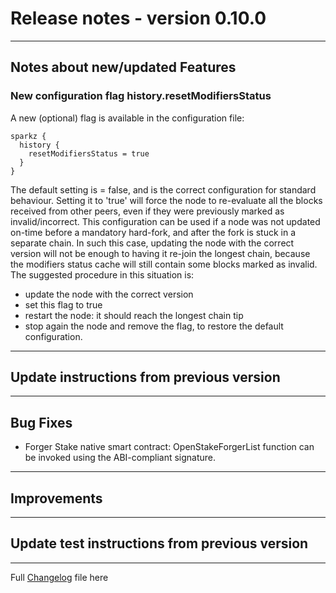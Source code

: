 # Release notes - version 0.10.0

---

## Notes about new/updated Features

### New configuration flag history.resetModifiersStatus

A new (optional) flag is available in the configuration file:

```
sparkz {
  history {
    resetModifiersStatus = true
  }
}
```
The default setting is = false, and is the correct configuration for standard behaviour.
Setting it to 'true' will force the node to re-evaluate all the blocks received from other peers, even if they were previously marked as invalid/incorrect.
This configuration can be used if a node was not updated on-time before a mandatory hard-fork, and after the fork is stuck in a separate chain. In such this case, updating the node with the correct version will not be enough to having it re-join the longest chain, because the modifiers status cache will still contain some blocks marked as invalid. 
The suggested procedure in this situation is:
- update the node with the correct version
- set this flag to true
- restart the node: it should reach the longest chain tip
- stop again the node and remove the flag, to restore the default configuration.


---
## Update instructions from previous version

---
## Bug Fixes
- Forger Stake native smart contract: OpenStakeForgerList function can be invoked using the ABI-compliant signature.
---

## Improvements
 
---
## Update test instructions from previous version


---
Full [Changelog](/CHANGELOG.md) file here

